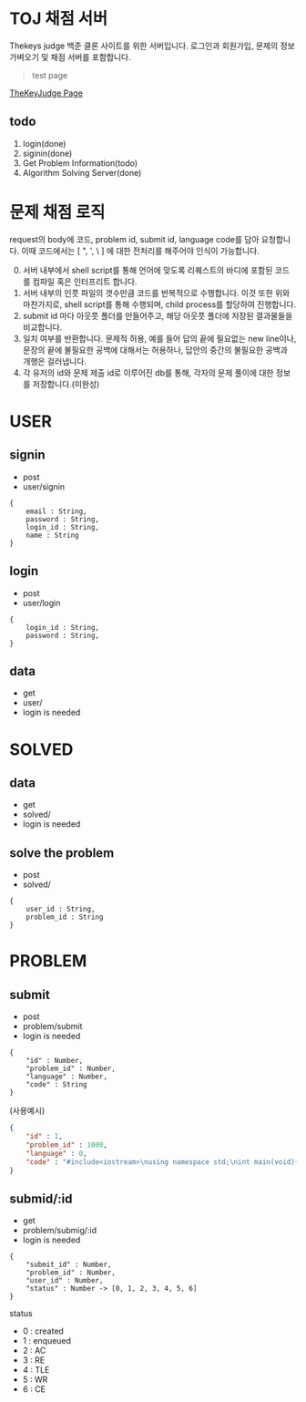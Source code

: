 # TOJ 채점 서버
Thekeys judge 백준 클론 사이트를 위한 서버입니다. 로그인과 회원가입, 문제의 정보 가벼오기 및 채점 서버를 포함합니다.
> test page

[TheKeyJudge Page](http://14.138.173.146:8080/thekeysjudge/)

## todo
1. login(done)
2. siginin(done)
3. Get Problem Information(todo)
4. Algorithm Solving Server(done)

# 문제 채점 로직
request의 body에 코드, problem id, submit id, language code를 담아 요청합니다. 이때 코드에서는 [ ", ', \\ ] 에 대한 전처리를 해주어야 인식이 가능합니다. <br>

0. 서버 내부에서 shell script를 통해 언어에 맞도록 리퀘스트의 바디에 포함된 코드를 컴파일 혹은 인터프리트 합니다.<br>
1. 서버 내부의 인풋 파일의 갯수만큼 코드를 반복적으로 수행합니다. 이것 또한 위와 마찬가지로, shell script를 통해 수행되며, child process를 할당하여 진행합니다. <br>
2. submit id 마다 아웃풋 폴더를 만들어주고, 해당 아웃풋 폴더에 저장된 결과물들을 비교합니다.<br>
3. 일치 여부를 반환합니다. 문제적 허용, 예를 들어 답의 끝에 필요없는 new line이나, 문장의 끝에 불필요한 공백에 대해서는 허용하나, 답안의 중간의 불필요한 공백과 개행은 걸러냅니다. <br>
4. 각 유저의 id와 문제 제출 id로 이루어진 db를 통해, 각자의 문제 풀이에 대한 정보를 저장합니다.(미완성)

# USER

## signin
- post
- user/signin
```
{
    email : String,
    password : String,
    login_id : String,
    name : String
}
```

## login
- post
- user/login
```
{
    login_id : String,
    password : String,
}
```

## data
- get
- user/
- login is needed

# SOLVED

## data 
- get
- solved/
- login is needed

## solve the problem
- post
- solved/ 
```
{
    user_id : String,
    problem_id : String
}
```

# PROBLEM

## submit
- post
- problem/submit
- login is needed
```
{
    "id" : Number,
    "problem_id" : Number,
    "language" : Number,
    "code" : String
}
```
(사용예시)
```json
{
    "id" : 1,
    "problem_id" : 1000,
    "language" : 0,
    "code" : "#include<iostream>\nusing namespace std;\nint main(void){\n int a, b;\n cin>>a>>b;\ncout<<a+b<<endl;}\n"
}
```

## submid/:id
- get
- problem/submig/:id
- login is needed
```
{
    "submit_id" : Number,
    "problem_id" : Number,
    "user_id" : Number,
    "status" : Number -> [0, 1, 2, 3, 4, 5, 6]
}
```
status 
- 0 : created
- 1 : enqueued
- 2 : AC
- 3 : RE
- 4 : TLE
- 5 : WR
- 6 : CE